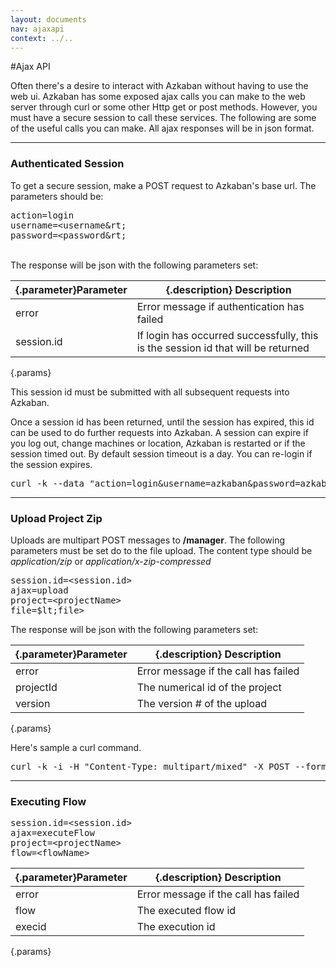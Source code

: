 ```yaml
---
layout: documents
nav: ajaxapi
context: ../..
---
```


#Ajax API

Often there's a desire to interact with Azkaban without having to use the web ui.
Azkaban has some exposed ajax calls you can make to the web server through curl or some other Http get or post methods.
However, you must have a secure session to call these services. The following are some of the useful calls you can make.
All ajax responses will be in json format.

<hr/>

### Authenticated Session
To get a secure session, make a POST request to Azkaban's base url. The parameters should be:
<pre class="code">
action=login
username=&lt;username&rt;
password=&lt;password&rt;
</pre>

<br/>
The response will be json with the following parameters set:

|{.parameter}Parameter			|{.description} Description             |
|-------------------------------|---------------------------------------|
|error 	| Error message if authentication has failed |
|session.id | If login has occurred successfully, this is the session id that will be returned |
{.params}

This session id must be submitted with all subsequent requests into Azkaban.

Once a session id has been returned, until the session has expired, this id can be used to do further requests into Azkaban.
A session can expire if you log out, change machines or location, Azkaban is restarted or if the session timed out. By default
session timeout is a day. You can re-login if the session expires.

<pre class="code">
curl -k --data "action=login&username=azkaban&password=azkaban" https://localhost:8443
</pre>

<hr/>

### Upload Project Zip
Uploads are multipart POST messages to __/manager__. The following parameters must be set do to the file upload. The content type
should be _application/zip_ or _application/x-zip-compressed_

<pre class="code">
session.id=&lt;session.id&gt;
ajax=upload
project=&lt;projectName&gt;
file=$lt;file&gt;
</pre> 

The response will be json with the following parameters set:

|{.parameter}Parameter			|{.description} Description             |
|-------------------------------|---------------------------------------|
|error 	| Error message if the call has failed|
|projectId | The numerical id of the project |
|version | The version # of the upload |
{.params}

Here's sample a curl command.
<pre class="code">
curl -k -i -H "Content-Type: multipart/mixed" -X POST --form 'session.id=e7a29776-5783-49d7-afa0-b0e688096b5e' --form 'ajax=upload' --form 'file=@myproject.zip;type=application/zip' --form 'project=MyProject;type/plain' https://localhost:8443/manager
</pre>

<hr/>

### Executing Flow

<pre class="code">
session.id=&lt;session.id&gt;
ajax=executeFlow
project=&lt;projectName&gt;
flow=&lt;flowName&gt;
</pre>

|{.parameter}Parameter			|{.description} Description             |
|-------------------------------|---------------------------------------|
|error 	| Error message if the call has failed |
|flow | The executed flow id |
|execid | The execution id |
{.params}



